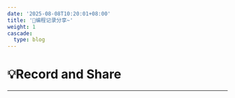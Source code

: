 ```yaml
---
date: '2025-08-08T10:20:01+08:00'
title: '🔖编程记录分享~'
weight: 1   
cascade:
  type: blog
---
```


# 💡Record and Share

---
